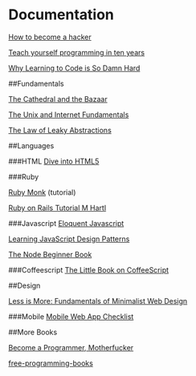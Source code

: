 # Documentation

[How to become a hacker](http://www.catb.org/esr/faqs/hacker-howto.html)

[Teach yourself programming in ten years](http://norvig.com/21-days.html)

[Why Learning to Code is So Damn Hard](http://www.vikingcodeschool.com/posts/why-learning-to-code-is-so-damn-hard)

##Fundamentals

[The Cathedral and the Bazaar](http://www.catb.org/esr/writings/cathedral-bazaar/cathedral-bazaar/)

[The Unix and Internet Fundamentals](http://en.tldp.org/HOWTO/Unix-and-Internet-Fundamentals-HOWTO/index.html)

[The Law of Leaky Abstractions](http://www.joelonsoftware.com/articles/LeakyAbstractions.html)

##Languages

###HTML
[Dive into HTML5](http://fortuito.us/diveintohtml5/)

###Ruby

[Ruby Monk](https://rubymonk.com/) (tutorial)

[Ruby on Rails Tutorial M Hartl](https://www.railstutorial.org/book)

###Javascript
[Eloquent Javascript](http://fr.eloquentjavascript.net/contents.html)

[Learning JavaScript Design Patterns](http://www.addyosmani.com/resources/essentialjsdesignpatterns/book/)

[The Node Beginner Book](http://www.nodebeginner.org/)

###Coffeescript
[The Little Book on CoffeeScript](http://arcturo.github.io/library/coffeescript/index.html)

##Design

[Less is More: Fundamentals of Minimalist Web Design](http://webdesign.tutsplus.com/articles/less-is-more-fundamentals-of-minimalist-web-design--webdesign-8)

###Mobile
[Mobile Web App Checklist](http://www.luster.io/blog/9-29-14-mobile-web-checklist.html)

##More Books

[Become a Programmer, Motherfucker](http://programming-motherfucker.com/become.html)

[free-programming-books](https://github.com/vhf/free-programming-books/blob/master/free-courses-en.md#clojure)
